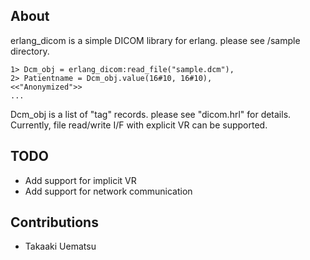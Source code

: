 ## About

erlang_dicom is a simple DICOM library for erlang.
please see /sample directory.

	1> Dcm_obj = erlang_dicom:read_file("sample.dcm"),
	2> Patientname = Dcm_obj.value(16#10, 16#10),
	<<"Anonymized">>
	...

Dcm_obj is a list of "tag" records. please see "dicom.hrl" for details.
Currently, file read/write I/F with explicit VR can be supported.

## TODO

 * Add support for implicit VR
 * Add support for network communication

## Contributions

* Takaaki Uematsu
